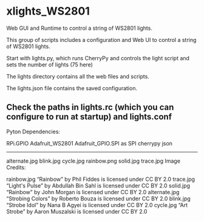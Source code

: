 # xlights_WS2801
Web GUI and Runtime to control a string of WS2801 lights.

This group of scripts includes a configuration and Web UI to control a string of WS2801 lights.

Start with lights.py, which runs CherryPy and controls the light script and sets the number of lights (75 here)

The lights directory contains all the web files and scripts.

The lights.json file contains the saved configuration.

Check the paths in lights.rc (which you can configure to run at startup) and lights.conf
------------------
Pyton Dependencies:

RPi.GPIO
Adafruit_WS2801
Adafruit_GPIO.SPI as SPI
cherrypy
json

------------------
alternate.jpg  blink.jpg  cycle.jpg  rainbow.png  solid.jpg  trace.jpg
Image Credits:

rainbow.jpg “Rainbow” by Phil Fiddes is licensed under CC BY 2.0
trace.jpg “Light's Pulse” by Abdullah Bin Sahl is licensed under CC BY 2.0
solid.jpg “Rainbow” by John Morgan is licensed under CC BY 2.0
alternate.jpg “Strobing Colors” by Roberto Bouza is licensed under CC BY 2.0
blink.jpg “Strobe Idol” by Nana B Agyei is licensed under CC BY 2.0
cycle.jpg “Art Strobe” by Aaron Muszalski is licensed under CC BY 2.0
